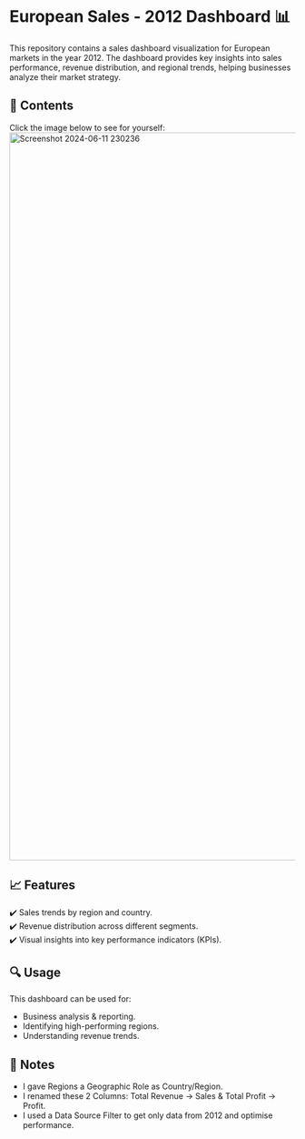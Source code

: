 # European Sales - 2012 Dashboard 📊
This repository contains a sales dashboard visualization for European markets in the year 2012. The dashboard provides key insights into sales performance, revenue distribution, and regional trends, helping businesses analyze their market strategy.


## 📂 Contents
Click the image below to see for yourself:
<a href="https://public.tableau.com/app/profile/nadir.zamouche/viz/EuropeanSales-2012Dashboard/Dashboard1" target="_blank">
    <img width="1280" alt="Screenshot 2024-06-11 230236" src="https://github.com/user-attachments/assets/40790fcd-335e-493b-a764-9f97be1236e9"/>
</a>

## 📈 Features
✔️ Sales trends by region and country. <br>
✔️ Revenue distribution across different segments. <br>
✔️ Visual insights into key performance indicators (KPIs). <br>

## 🔍 Usage
This dashboard can be used for:
- Business analysis & reporting.
- Identifying high-performing regions.
- Understanding revenue trends.

## 📌 Notes
- I gave Regions a Geographic Role as Country/Region.
- I renamed these 2 Columns: Total Revenue -> Sales & Total Profit -> Profit.
- I used a Data Source Filter to get only data from 2012 and optimise performance.
